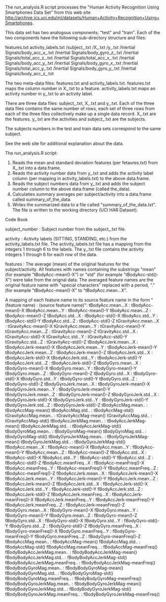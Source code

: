 The run_analysis.R script processes the "Human Activity Recognition Using Smartphones Data Set" from this web site http://archive.ics.uci.edu/ml/datasets/Human+Activity+Recognition+Using+Smartphones.

This data set has two analogous components: "test" and "train".  Each of the two components have the following sub-directory structure and files:

features.txt
activity_labels.txt
<test or train>/subject_<test or train>.txt
<test or train>/X_<test or train>.txt
<test or train>/y_<test or train>.txt
<test or train>/Inertial Signals/body_acc_x_<test or train>.txt
<test or train>/Inertial Signals/body_gyro_z_<test or train>.txt
<test or train>/Inertial Signals/total_acc_z_<test or train>.txt
<test or train>/Inertial Signals/total_acc_x_<test or train>.txt
<test or train>/Inertial Signals/body_acc_y_<test or train>.txt
<test or train>/Inertial Signals/body_gyro_x_<test or train>.txt
<test or train>/Inertial Signals/total_acc_y_<test or train>.txt
<test or train>/Inertial Signals/body_gyro_y_<test or train>.txt
<test or train>/Inertial Signals/body_acc_z_<test or train>.txt

The two meta-data files: features.txt and activity_labels.txt.  features.txt maps the column number in X_<test or train>.txt to a feature.  activity_labels.txt maps an activity number in y_<test or train>.txt to an activity label.

There are three data files: subject_<test or train>.txt, X_<test or train>.txt and y_<test or train>.txt.  Each of the three data files contains the same number of rows, each set of three rows from each of the three files collectively make up a single data record.  X_<test or train>.txt are the features.  y_<test or train>.txt are the activities and subject_<test or train>.txt are the subjects.

The subjects numbers in the test and train data sets correspond to the same subject.

See the web site for additional explanation about the data.

The run_analysis.R script:
1.  Reads the mean and standard deviation features (per fetaures.txt) from X_<test or train>.txt into a data.frame.
2.  Reads the activity number data from y_<test or train>.txt and adds the activity label column (per mapping in activity_labels.txt) to the above data.frame.
3.  Reads the subject numbers data from y_<test or train>.txt and adds the subject number column to the above data.frame (called the_data).
4.  Calculaties summary averages per subject/activity into a data.frame called summary_of_the_data.
5.  Writes the summarized data to a file called "summary_of_the_data.txt".  The file is written to the working directory (UCI HAR Dataset).


Code Book

subject_number : Subject number from the subject_<test or train>.txt file.

activity : Activity labels (SITTING, STANDING, etc.)  from the activity_labels.txt file.  The activity_labels.txt file has a mapping from the integers 1 through 6 to the labels.  The  y_<test or train>.txt file contains the activity integers 1 through 6 for each row of the data. 

features : The average (mean) of the original features for the subject/activity.  All features with names containing the substrings "mean" (for example "tBodyAcc-mean()-X") or "std" (for example "tBodyAcc-std()-X") were take from the orignal data.  The averaged feature names are the original feature name with "special characters" replaced with a period, "." (for example "tBodyAcc-mean()-X" to "tBodyAcc.mean...X".

A mapping of each feature name to its source feature name in the form "(feature name) : (source feature name)":
tBodyAcc.mean...X : tBodyAcc-mean()-X
tBodyAcc.mean...Y : tBodyAcc-mean()-Y
tBodyAcc.mean...Z : tBodyAcc-mean()-Z
tBodyAcc.std...X : tBodyAcc-std()-X
tBodyAcc.std...Y : tBodyAcc-std()-Y
tBodyAcc.std...Z : tBodyAcc-std()-Z
tGravityAcc.mean...X : tGravityAcc-mean()-X
tGravityAcc.mean...Y : tGravityAcc-mean()-Y
tGravityAcc.mean...Z : tGravityAcc-mean()-Z
tGravityAcc.std...X : tGravityAcc-std()-X
tGravityAcc.std...Y : tGravityAcc-std()-Y
tGravityAcc.std...Z : tGravityAcc-std()-Z
tBodyAccJerk.mean...X : tBodyAccJerk-mean()-X
tBodyAccJerk.mean...Y : tBodyAccJerk-mean()-Y
tBodyAccJerk.mean...Z : tBodyAccJerk-mean()-Z
tBodyAccJerk.std...X : tBodyAccJerk-std()-X
tBodyAccJerk.std...Y : tBodyAccJerk-std()-Y
tBodyAccJerk.std...Z : tBodyAccJerk-std()-Z
tBodyGyro.mean...X : tBodyGyro-mean()-X
tBodyGyro.mean...Y : tBodyGyro-mean()-Y
tBodyGyro.mean...Z : tBodyGyro-mean()-Z
tBodyGyro.std...X : tBodyGyro-std()-X
tBodyGyro.std...Y : tBodyGyro-std()-Y
tBodyGyro.std...Z : tBodyGyro-std()-Z
tBodyGyroJerk.mean...X : tBodyGyroJerk-mean()-X
tBodyGyroJerk.mean...Y : tBodyGyroJerk-mean()-Y
tBodyGyroJerk.mean...Z : tBodyGyroJerk-mean()-Z
tBodyGyroJerk.std...X : tBodyGyroJerk-std()-X
tBodyGyroJerk.std...Y : tBodyGyroJerk-std()-Y
tBodyGyroJerk.std...Z : tBodyGyroJerk-std()-Z
tBodyAccMag.mean.. : tBodyAccMag-mean()
tBodyAccMag.std.. : tBodyAccMag-std()
tGravityAccMag.mean.. : tGravityAccMag-mean()
tGravityAccMag.std.. : tGravityAccMag-std()
tBodyAccJerkMag.mean.. : tBodyAccJerkMag-mean()
tBodyAccJerkMag.std.. : tBodyAccJerkMag-std()
tBodyGyroMag.mean.. : tBodyGyroMag-mean()
tBodyGyroMag.std.. : tBodyGyroMag-std()
tBodyGyroJerkMag.mean.. : tBodyGyroJerkMag-mean()
tBodyGyroJerkMag.std.. : tBodyGyroJerkMag-std()
fBodyAcc.mean...X : fBodyAcc-mean()-X
fBodyAcc.mean...Y : fBodyAcc-mean()-Y
fBodyAcc.mean...Z : fBodyAcc-mean()-Z
fBodyAcc.std...X : fBodyAcc-std()-X
fBodyAcc.std...Y : fBodyAcc-std()-Y
fBodyAcc.std...Z : fBodyAcc-std()-Z
fBodyAcc.meanFreq...X : fBodyAcc-meanFreq()-X
fBodyAcc.meanFreq...Y : fBodyAcc-meanFreq()-Y
fBodyAcc.meanFreq...Z : fBodyAcc-meanFreq()-Z
fBodyAccJerk.mean...X : fBodyAccJerk-mean()-X
fBodyAccJerk.mean...Y : fBodyAccJerk-mean()-Y
fBodyAccJerk.mean...Z : fBodyAccJerk-mean()-Z
fBodyAccJerk.std...X : fBodyAccJerk-std()-X
fBodyAccJerk.std...Y : fBodyAccJerk-std()-Y
fBodyAccJerk.std...Z : fBodyAccJerk-std()-Z
fBodyAccJerk.meanFreq...X : fBodyAccJerk-meanFreq()-X
fBodyAccJerk.meanFreq...Y : fBodyAccJerk-meanFreq()-Y
fBodyAccJerk.meanFreq...Z : fBodyAccJerk-meanFreq()-Z
fBodyGyro.mean...X : fBodyGyro-mean()-X
fBodyGyro.mean...Y : fBodyGyro-mean()-Y
fBodyGyro.mean...Z : fBodyGyro-mean()-Z
fBodyGyro.std...X : fBodyGyro-std()-X
fBodyGyro.std...Y : fBodyGyro-std()-Y
fBodyGyro.std...Z : fBodyGyro-std()-Z
fBodyGyro.meanFreq...X : fBodyGyro-meanFreq()-X
fBodyGyro.meanFreq...Y : fBodyGyro-meanFreq()-Y
fBodyGyro.meanFreq...Z : fBodyGyro-meanFreq()-Z
fBodyAccMag.mean.. : fBodyAccMag-mean()
fBodyAccMag.std.. : fBodyAccMag-std()
fBodyAccMag.meanFreq.. : fBodyAccMag-meanFreq()
fBodyBodyAccJerkMag.mean.. : fBodyBodyAccJerkMag-mean()
fBodyBodyAccJerkMag.std.. : fBodyBodyAccJerkMag-std()
fBodyBodyAccJerkMag.meanFreq.. : fBodyBodyAccJerkMag-meanFreq()
fBodyBodyGyroMag.mean.. : fBodyBodyGyroMag-mean()
fBodyBodyGyroMag.std.. : fBodyBodyGyroMag-std()
fBodyBodyGyroMag.meanFreq.. : fBodyBodyGyroMag-meanFreq()
fBodyBodyGyroJerkMag.mean.. : fBodyBodyGyroJerkMag-mean()
fBodyBodyGyroJerkMag.std.. : fBodyBodyGyroJerkMag-std()
fBodyBodyGyroJerkMag.meanFreq.. : fBodyBodyGyroJerkMag-meanFreq()

